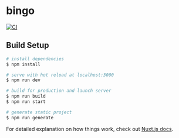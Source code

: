 # bingo

[![CI](https://github.com/jordanmcdougall/bingo/actions/workflows/blank.yml/badge.svg)](https://github.com/jordanmcdougall/bingo/actions/workflows/blank.yml)

## Build Setup

```bash
# install dependencies
$ npm install

# serve with hot reload at localhost:3000
$ npm run dev

# build for production and launch server
$ npm run build
$ npm run start

# generate static project
$ npm run generate
```

For detailed explanation on how things work, check out [Nuxt.js docs](https://nuxtjs.org).
